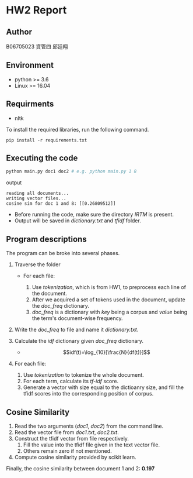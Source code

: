 # HW2 Report

## Author 
B06705023 資管四 邱廷翔
## Environment
* python >= 3.6
* Linux >= 16.04

## Requirments
* nltk

To install the required libraries, run the following command.
```shell
pip install -r requirements.txt
```

## Executing the code
```bash
python main.py doc1 doc2 # e.g. python main.py 1 8
```
output
```
reading all documents...
writing vector files...
cosine sim for doc 1 and 8: [[0.26809512]]
```
* Before running the code, make sure the directory *IRTM* is present.
* Output will be saved in *dictionary.txt* and *tfidf* folder.

## Program descriptions
The program can be broke into several phases.

1. Traverse the folder

    * For each file:

        1. Use *tokenization*, which is from HW1, to preprocess each line of the document.
        2. After we acquired a set of tokens used in the document, update the *doc_freq* dictionary.
        3. *doc_freq* is a dictionary with *key* being a corpus and *value* being the term's document-wise frequency.

2. Write the *doc_freq* to file and name it *dictionary.txt*.
3. Calculate the *idf* dictionary given *doc_freq* dictionary.
    * $$idf(t)=\log_{10}[\frac{N}{df(t)}]$$
4. For each file:
    1. Use *tokenization* to tokenize the whole document.
    2. For each term, calculate its *tf-idf* score.
    3. Generate a vector with size equal to the dictioanry size, and fill the tfidf scores into the corresponding position of corpus.

## Cosine Similarity

1. Read the two arguments (*doc1*, *doc2*) from the command line.
2. Read the vector file from *doc1.txt*, *doc2.txt*.
3. Construct the tfidf vector from file respectively.
   1. Fill the value into the tfidf file given in the text vector file.
   2. Others remain zero if not mentioned.
4. Compute cosine similarity provided by scikit learn.

Finally, the cosine similarity between document 1 and 2: **0.197**